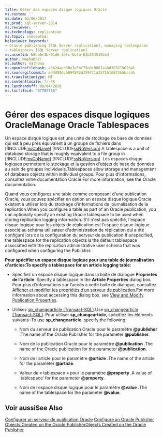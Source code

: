 ```yaml
---
title: Gérer des espaces disque logiques Oracle
ms.custom: ''
ms.date: 03/06/2017
ms.prod: sql-server-2014
ms.reviewer: ''
ms.technology: replication
ms.topic: conceptual
helpviewer_keywords:
- Oracle publishing [SQL Server replication], managing tablespaces
- tablespaces [SQL Server replication]
ms.assetid: b8ea6c3b-01d6-4efc-bbfb-03b264530bbd
author: MashaMSFT
ms.author: mathoma
ms.openlocfilehash: a3624aed38a7a5bf75e0c0807aa8d3657156264f
ms.sourcegitcommit: ad4d92dce894592a259721a1571b1d8736abacdb
ms.translationtype: MT
ms.contentlocale: fr-FR
ms.lasthandoff: 08/04/2020
ms.locfileid: "87702756"
---
```

# <a name="manage-oracle-tablespaces"></a><span data-ttu-id="da3d9-102">Gérer des espaces disque logiques Oracle</span><span class="sxs-lookup"><span data-stu-id="da3d9-102">Manage Oracle Tablespaces</span></span>
  <span data-ttu-id="da3d9-103">Un espace disque logique est une unité de stockage de base de données qui est à peu près équivalent à un groupe de fichiers dans [!INCLUDE[msCoName](../../../includes/msconame-md.md)] [!INCLUDE[ssNoVersion](../../../includes/ssnoversion-md.md)].</span><span class="sxs-lookup"><span data-stu-id="da3d9-103">A tablespace is a unit of database storage that is roughly equivalent to a file group in [!INCLUDE[msCoName](../../../includes/msconame-md.md)] [!INCLUDE[ssNoVersion](../../../includes/ssnoversion-md.md)].</span></span> <span data-ttu-id="da3d9-104">Les espaces disque logiques permettent le stockage et la gestion d'objets de base de données au sein de groupes individuels.</span><span class="sxs-lookup"><span data-stu-id="da3d9-104">Tablespaces allow storage and management of database objects within individual groups.</span></span> <span data-ttu-id="da3d9-105">Pour plus d'informations, consultez votre documentation Oracle.</span><span class="sxs-lookup"><span data-stu-id="da3d9-105">For more information, see the Oracle documentation.</span></span>  
  
 <span data-ttu-id="da3d9-106">Quand vous configurez une table comme composant d'une publication Oracle, vous pouvez spécifier en option un espace disque logique Oracle existant à utiliser lors du stockage d'informations de journalisation de la réplication.</span><span class="sxs-lookup"><span data-stu-id="da3d9-106">When you configure a table as part of an Oracle publication, you can optionally specify an existing Oracle tablespace to be used when storing replication logging information.</span></span> <span data-ttu-id="da3d9-107">S'il n'est pas spécifié, l'espace disque logique pour les objets de réplication est l'espace disque logique associé au schéma utilisateur d'administration de réplication qui a été configuré lors de la configuration du serveur de publication.</span><span class="sxs-lookup"><span data-stu-id="da3d9-107">If unspecified, the tablespace for the replication objects is the default tablespace associated with the replication administrative user schema that was configured when configuring the Publisher.</span></span>  
  
 <span data-ttu-id="da3d9-108">**Pour spécifier un espace disque logique pour une table de journalisation d'articles**:</span><span class="sxs-lookup"><span data-stu-id="da3d9-108">**To specify a tablespace for an article logging table**:</span></span>  
  
-   <span data-ttu-id="da3d9-109">Spécifiez un espace disque logique dans la boîte de dialogue **Propriétés de l'article** .</span><span class="sxs-lookup"><span data-stu-id="da3d9-109">Specify a tablespace in the **Article Properties** dialog box.</span></span> <span data-ttu-id="da3d9-110">Pour plus d'informations sur l'accès à cette boîte de dialogue, consultez [Afficher et modifier les propriétés d’un serveur de publication](../publish/view-and-modify-publication-properties.md).</span><span class="sxs-lookup"><span data-stu-id="da3d9-110">For more information about accessing this dialog box, see [View and Modify Publication Properties](../publish/view-and-modify-publication-properties.md).</span></span>  
  
-   <span data-ttu-id="da3d9-111">Utilisez [sp_changearticle &#40;Transact-SQL&#41;](/sql/relational-databases/system-stored-procedures/sp-changearticle-transact-sql).</span><span class="sxs-lookup"><span data-stu-id="da3d9-111">Use [sp_changearticle &#40;Transact-SQL&#41;](/sql/relational-databases/system-stored-procedures/sp-changearticle-transact-sql).</span></span> <span data-ttu-id="da3d9-112">Pour utiliser **sp_changearticle**, spécifiez les éléments suivants :</span><span class="sxs-lookup"><span data-stu-id="da3d9-112">To use **sp_changearticle**, specify the following:</span></span>  
  
    -   <span data-ttu-id="da3d9-113">Nom du serveur de publication Oracle pour le paramètre **@publisher** .</span><span class="sxs-lookup"><span data-stu-id="da3d9-113">The name of the Oracle Publisher for the parameter **@publisher**.</span></span>  
  
    -   <span data-ttu-id="da3d9-114">Nom de la publication Oracle pour le paramètre **@publication** .</span><span class="sxs-lookup"><span data-stu-id="da3d9-114">The name of the Oracle publication for the parameter **@publication**.</span></span>  
  
    -   <span data-ttu-id="da3d9-115">Nom de l’article pour le paramètre **@article** .</span><span class="sxs-lookup"><span data-stu-id="da3d9-115">The name of the article for the parameter **@article**.</span></span>  
  
    -   <span data-ttu-id="da3d9-116">Valeur de « tablespace » pour le paramètre **@property** .</span><span class="sxs-lookup"><span data-stu-id="da3d9-116">A value of 'tablespace' for the parameter **@property**.</span></span>  
  
    -   <span data-ttu-id="da3d9-117">Nom de l’espace disque logique pour le paramètre **@value** .</span><span class="sxs-lookup"><span data-stu-id="da3d9-117">The name of the tablespace for the parameter **@value**.</span></span>  
  
## <a name="see-also"></a><span data-ttu-id="da3d9-118">Voir aussi</span><span class="sxs-lookup"><span data-stu-id="da3d9-118">See Also</span></span>  
 <span data-ttu-id="da3d9-119">[Configurer un serveur de publication Oracle](configure-an-oracle-publisher.md) </span><span class="sxs-lookup"><span data-stu-id="da3d9-119">[Configure an Oracle Publisher](configure-an-oracle-publisher.md) </span></span>  
 [<span data-ttu-id="da3d9-120">Objects Created on the Oracle Publisher</span><span class="sxs-lookup"><span data-stu-id="da3d9-120">Objects Created on the Oracle Publisher</span></span>](objects-created-on-the-oracle-publisher.md)  
  
  
